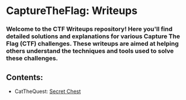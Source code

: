 # CaptureTheFlag: Writeups
### Welcome to the CTF Writeups repository! Here you'll find detailed solutions and explanations for various Capture The Flag (CTF) challenges. These writeups are aimed at helping others understand the techniques and tools used to solve these challenges.

## Contents: 
- CatTheQuest: [Secret Chest](https://github.com/xtasy94/CTFW/tree/main/CatTheQuest)
